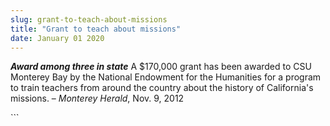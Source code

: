 ```yaml
---
slug: grant-to-teach-about-missions
title: "Grant to teach about missions"
date: January 01 2020
---
```


 
<p>
  <strong><em>Award among three in state</em></strong> A $170,000 grant has been
  awarded to CSU Monterey Bay by the National Endowment for the Humanities for a
  program to train teachers from around the country about the history of
  California's missions. – <em>Monterey Herald</em>, Nov. 9, 2012
</p>
```
